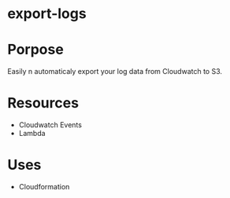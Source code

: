 # export-logs

# Porpose
Easily n automaticaly export your log data from Cloudwatch to S3.

# Resources
- Cloudwatch Events
- Lambda

# Uses
- Cloudformation